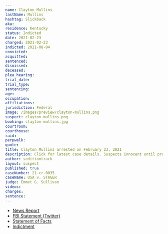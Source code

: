 ```yaml
---
name: Clayton Mullins
lastName: Mullins
hashtag: Slickback
aka:
residence: Kentucky
status: Indicted
date: 2021-02-23
charged: 2021-02-23
indicted: 2021-08-04
convicted:
acquitted:
sentenced:
dismissed:
deceased:
plea_hearing:
trial_date:
trial_type:
sentencing:
age:
occupation:
affiliations:
jurisdiction: Federal
image: /images/preview/clayton-mullins.png
suspect: clayton-mullins.png
booking: clayton-mullins.jpg
courtroom:
courthouse:
raid:
perpwalk:
quote:
title: Clayton Mullins arrested on February 23, 2021
description: Click for latest case details. Suspects innocent until proven guilty.
author: seditiontrack
layout: suspect
published: true
caseNumber: 21-cr-0035
caseName: USA v. STAGER
judge: Emmet G. Sullivan
videos:
charges:
sentence:
---
```

- [News Report](https://www.wpsdlocal6.com/news/local-man-arrested-in-connection-to-capitol-riots/article_121d7218-7647-11eb-b188-03ed79745ed0.html)
- [FBI Statement (Twitter)](https://twitter.com/FBILouisville/status/1364395746594799617?s=20)
- [Statement of Facts](https://www.justice.gov/usao-dc/case-multi-defendant/file/1371466/download)
- [Indictment](https://www.justice.gov/usao-dc/case-multi-defendant/file/1461561/download)
